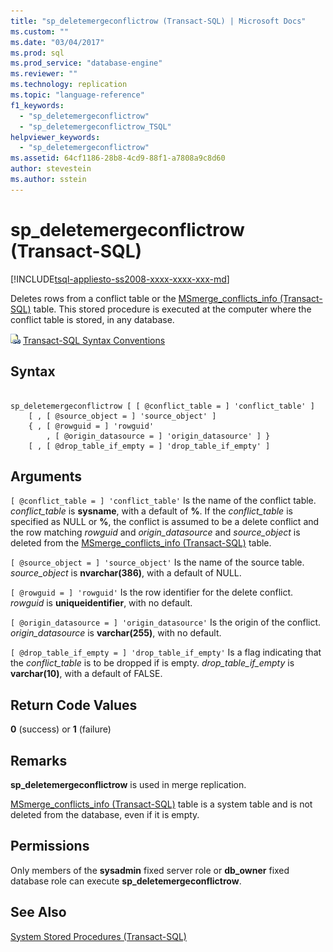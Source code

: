 ```yaml
---
title: "sp_deletemergeconflictrow (Transact-SQL) | Microsoft Docs"
ms.custom: ""
ms.date: "03/04/2017"
ms.prod: sql
ms.prod_service: "database-engine"
ms.reviewer: ""
ms.technology: replication
ms.topic: "language-reference"
f1_keywords: 
  - "sp_deletemergeconflictrow"
  - "sp_deletemergeconflictrow_TSQL"
helpviewer_keywords: 
  - "sp_deletemergeconflictrow"
ms.assetid: 64cf1186-28b8-4cd9-88f1-a7808a9c8d60
author: stevestein
ms.author: sstein
---
```

# sp_deletemergeconflictrow (Transact-SQL)
[!INCLUDE[tsql-appliesto-ss2008-xxxx-xxxx-xxx-md](../../includes/tsql-appliesto-ss2008-xxxx-xxxx-xxx-md.md)]

  Deletes rows from a conflict table or the [MSmerge_conflicts_info &#40;Transact-SQL&#41;](../../relational-databases/system-tables/msmerge-conflicts-info-transact-sql.md) table. This stored procedure is executed at the computer where the conflict table is stored, in any database.  
  
 ![Topic link icon](../../database-engine/configure-windows/media/topic-link.gif "Topic link icon") [Transact-SQL Syntax Conventions](../../t-sql/language-elements/transact-sql-syntax-conventions-transact-sql.md)  
  
## Syntax  
  
```  
  
sp_deletemergeconflictrow [ [ @conflict_table = ] 'conflict_table' ]  
    [ , [ @source_object = ] 'source_object' ]  
    { , [ @rowguid = ] 'rowguid'  
        , [ @origin_datasource = ] 'origin_datasource' ] }  
    [ , [ @drop_table_if_empty = ] 'drop_table_if_empty' ]  
```  
  
## Arguments  
`[ @conflict_table = ] 'conflict_table'`
 Is the name of the conflict table. *conflict_table* is **sysname**, with a default of **%**. If the *conflict_table* is specified as NULL or **%**, the conflict is assumed to be a delete conflict and the row matching *rowguid* and *origin_datasource* and *source_object* is deleted from the [MSmerge_conflicts_info &#40;Transact-SQL&#41;](../../relational-databases/system-tables/msmerge-conflicts-info-transact-sql.md) table.  
  
`[ @source_object = ] 'source_object'`
 Is the name of the source table. *source_object* is **nvarchar(386)**, with a default of NULL.  
  
`[ @rowguid = ] 'rowguid'`
 Is the row identifier for the delete conflict. *rowguid* is **uniqueidentifier**, with no default.  
  
`[ @origin_datasource = ] 'origin_datasource'`
 Is the origin of the conflict. *origin_datasource* is **varchar(255)**, with no default.  
  
`[ @drop_table_if_empty = ] 'drop_table_if_empty'`
 Is a flag indicating that the *conflict_table* is to be dropped if is empty. *drop_table_if_empty* is **varchar(10)**, with a default of FALSE.  
  
## Return Code Values  
 **0** (success) or **1** (failure)  
  
## Remarks  
 **sp_deletemergeconflictrow** is used in merge replication.  
  
 [MSmerge_conflicts_info &#40;Transact-SQL&#41;](../../relational-databases/system-tables/msmerge-conflicts-info-transact-sql.md) table is a system table and is not deleted from the database, even if it is empty.  
  
## Permissions  
 Only members of the **sysadmin** fixed server role or **db_owner** fixed database role can execute **sp_deletemergeconflictrow**.  
  
## See Also  
 [System Stored Procedures &#40;Transact-SQL&#41;](../../relational-databases/system-stored-procedures/system-stored-procedures-transact-sql.md)  
  
  
